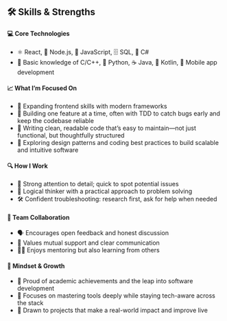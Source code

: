 ## 🛠️ Skills & Strengths

#### 💻 Core Technologies
- ⚛️ React, 🔄 Node.js, 📜 JavaScript, 🗄️ SQL, 💠 C#
- 🧪 Basic knowledge of C/C++, 🐍 Python, ☕ Java, 🧷 Kotlin, 📱 Mobile app development

#### 📈 What I’m Focused On
- 🚀 Expanding frontend skills with modern frameworks
- 🧩 Building one feature at a time, often with TDD to catch bugs early and keep the codebase reliable
- 🧼 Writing clean, readable code that’s easy to maintain—not just functional, but thoughtfully structured
- 🧠 Exploring design patterns and coding best practices to build scalable and intuitive software

#### 🔍 How I Work
- 👀 Strong attention to detail; quick to spot potential issues
- 🧮 Logical thinker with a practical approach to problem solving
- 🛠️ Confident troubleshooting: research first, ask for help when needed

#### 🤝 Team Collaboration
- 🗣️ Encourages open feedback and honest discussion
- 🤗 Values mutual support and clear communication
- 🧑‍🏫 Enjoys mentoring but also learning from others

#### 🌱 Mindset & Growth
- 🏫 Proud of academic achievements and the leap into software development
- 🎯 Focuses on mastering tools deeply while staying tech-aware across the stack
- 🤲 Drawn to projects that make a real-world impact and improve live

